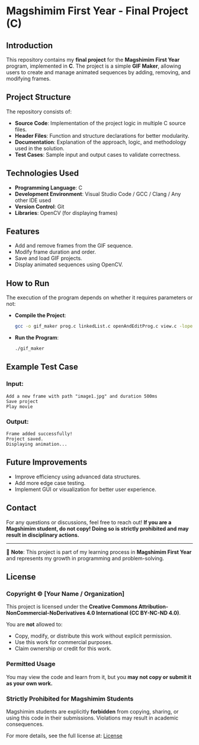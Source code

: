 # Magshimim First Year - Final Project (C)

## Introduction

This repository contains my **final project** for the **Magshimim First Year** program, implemented in **C**. The project is a simple **GIF Maker**, allowing users to create and manage animated sequences by adding, removing, and modifying frames.

## Project Structure

The repository consists of:

- **Source Code**: Implementation of the project logic in multiple C source files.
- **Header Files**: Function and structure declarations for better modularity.
- **Documentation**: Explanation of the approach, logic, and methodology used in the solution.
- **Test Cases**: Sample input and output cases to validate correctness.

## Technologies Used

- **Programming Language**: C
- **Development Environment**: Visual Studio Code / GCC / Clang / Any other IDE used
- **Version Control**: Git
- **Libraries**: OpenCV (for displaying frames)

## Features

- Add and remove frames from the GIF sequence.
- Modify frame duration and order.
- Save and load GIF projects.
- Display animated sequences using OpenCV.

## How to Run

The execution of the program depends on whether it requires parameters or not:

- **Compile the Project**:
  ```sh
  gcc -o gif_maker prog.c linkedList.c openAndEditProg.c view.c -lopencv_core -lopencv_highgui -lopencv_imgcodecs
  ```

- **Run the Program**:
  ```sh
  ./gif_maker
  ```

## Example Test Case

### Input:
```
Add a new frame with path "image1.jpg" and duration 500ms
Save project
Play movie
```

### Output:
```
Frame added successfully!
Project saved.
Displaying animation...
```

## Future Improvements

- Improve efficiency using advanced data structures.
- Add more edge case testing.
- Implement GUI or visualization for better user experience.

## Contact

For any questions or discussions, feel free to reach out! **If you are a Magshimim student, do not copy! Doing so is strictly prohibited and may result in disciplinary actions.**

---
📌 **Note**: This project is part of my learning process in **Magshimim First Year** and represents my growth in programming and problem-solving.

## License

### **Copyright © [Your Name / Organization]**

This project is licensed under the **Creative Commons Attribution-NonCommercial-NoDerivatives 4.0 International (CC BY-NC-ND 4.0)**.

You are **not** allowed to:
- Copy, modify, or distribute this work without explicit permission.
- Use this work for commercial purposes.
- Claim ownership or credit for this work.

### **Permitted Usage**
You may view the code and learn from it, but you **may not copy or submit it as your own work.**

### **Strictly Prohibited for Magshimim Students**
Magshimim students are explicitly **forbidden** from copying, sharing, or using this code in their submissions. Violations may result in academic consequences.

For more details, see the full license at: [License](LICENSE)


